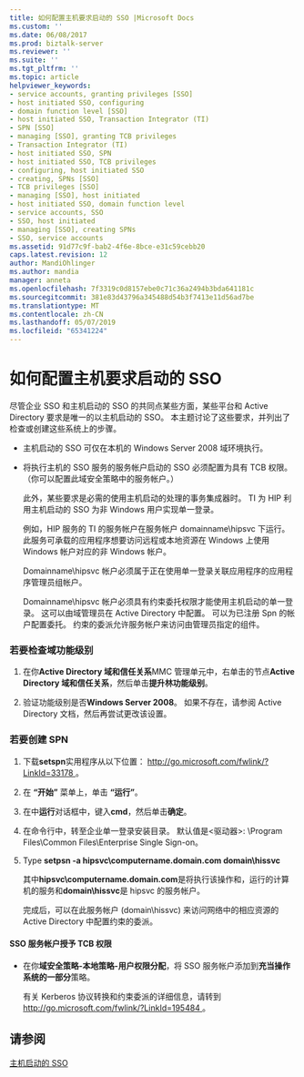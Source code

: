 ```yaml
---
title: 如何配置主机要求启动的 SSO |Microsoft Docs
ms.custom: ''
ms.date: 06/08/2017
ms.prod: biztalk-server
ms.reviewer: ''
ms.suite: ''
ms.tgt_pltfrm: ''
ms.topic: article
helpviewer_keywords:
- service accounts, granting privileges [SSO]
- host initiated SSO, configuring
- domain function level [SSO]
- host initiated SSO, Transaction Integrator (TI)
- SPN [SSO]
- managing [SSO], granting TCB privileges
- Transaction Integrator (TI)
- host initiated SSO, SPN
- host initiated SSO, TCB privileges
- configuring, host initiated SSO
- creating, SPNs [SSO]
- TCB privileges [SSO]
- managing [SSO], host initiated
- host initiated SSO, domain function level
- service accounts, SSO
- SSO, host initiated
- managing [SSO], creating SPNs
- SSO, service accounts
ms.assetid: 91d77c9f-bab2-4f6e-8bce-e31c59cebb20
caps.latest.revision: 12
author: MandiOhlinger
ms.author: mandia
manager: anneta
ms.openlocfilehash: 7f3319c0d8157ebe0c71c36a2494b3bda641181c
ms.sourcegitcommit: 381e83d43796a345488d54b3f7413e11d56ad7be
ms.translationtype: MT
ms.contentlocale: zh-CN
ms.lasthandoff: 05/07/2019
ms.locfileid: "65341224"
---
```

# <a name="how-to-configure-requirements-for-host-initiated-sso"></a>如何配置主机要求启动的 SSO
尽管企业 SSO 和主机启动的 SSO 的共同点某些方面，某些平台和 Active Directory 要求是唯一的以主机启动的 SSO。 本主题讨论了这些要求，并列出了检查或创建这些系统上的步骤。  
  
- 主机启动的 SSO 可仅在本机的 Windows Server 2008 域环境执行。  
  
- 将执行主机的 SSO 服务的服务帐户启动的 SSO 必须配置为具有 TCB 权限。 （你可以配置此域安全策略中的服务帐户。）  
  
  此外，某些要求是必需的使用主机启动的处理的事务集成器时。 TI 为 HIP 利用主机启动的 SSO 为非 Windows 用户实现单一登录。  
  
  例如，HIP 服务的 TI 的服务帐户在服务帐户 domainname\hipsvc 下运行。 此服务可承载的应用程序想要访问远程或本地资源在 Windows 上使用 Windows 帐户对应的非 Windows 帐户。  
  
  Domainname\hipsvc 帐户必须属于正在使用单一登录关联应用程序的应用程序管理员组帐户。  
  
  Domainname\hipsvc 帐户必须具有约束委托权限才能使用主机启动的单一登录。 这可以由域管理员在 Active Directory 中配置。 可以为已注册 Spn 的帐户配置委托。 约束的委派允许服务帐户来访问由管理员指定的组件。  
  
### <a name="to-check-your-domain-function-level"></a>若要检查域功能级别  
  
1.  在你**Active Directory 域和信任关系**MMC 管理单元中，右单击的节点**Active Directory 域和信任关系**，然后单击**提升林功能级别**。  
  
2.  验证功能级别是否**Windows Server 2008**。 如果不存在，请参阅 Active Directory 文档，然后再尝试更改该设置。  
  
### <a name="to-create-an-spn"></a>若要创建 SPN  
  
1. 下载**setspn**实用程序从以下位置： [ http://go.microsoft.com/fwlink/?LinkId=33178 ](http://go.microsoft.com/fwlink/?LinkId=33178)。  
  
2. 在 **“开始”** 菜单上，单击 **“运行”**。  
  
3. 在中**运行**对话框中，键入**cmd**，然后单击**确定**。  
  
4. 在命令行中，转至企业单一登录安装目录。 默认值是\<驱动器\>: \Program Files\Common Files\Enterprise Single Sign-on。  
  
5. Type **setpsn -a hipsvc\computername.domain.com domain\hissvc**  
  
    其中**hipsvc\computername.domain.com**是将执行该操作和，运行的计算机的服务和**domain\hissvc**是 hipsvc 的服务帐户。  
  
   完成后，可以在此服务帐户 (domain\hissvc) 来访问网络中的相应资源的 Active Directory 中配置约束的委派。  
  
#### <a name="to-give-tcb-privileges-for-the-sso-service-account"></a>SSO 服务帐户授予 TCB 权限  
  
-   在你**域安全策略-本地策略-用户权限分配**，将 SSO 服务帐户添加到**充当操作系统的一部分**策略。  
  
     有关 Kerberos 协议转换和约束委派的详细信息，请转到[ http://go.microsoft.com/fwlink/?LinkId=195484 ](http://go.microsoft.com/fwlink/?LinkId=195484)。  
  
## <a name="see-also"></a>请参阅  
 [主机启动的 SSO](../core/host-initiated-sso.md)
